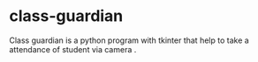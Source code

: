 # class-guardian
Class guardian is a python program with tkinter that help to take a attendance of student via camera .
